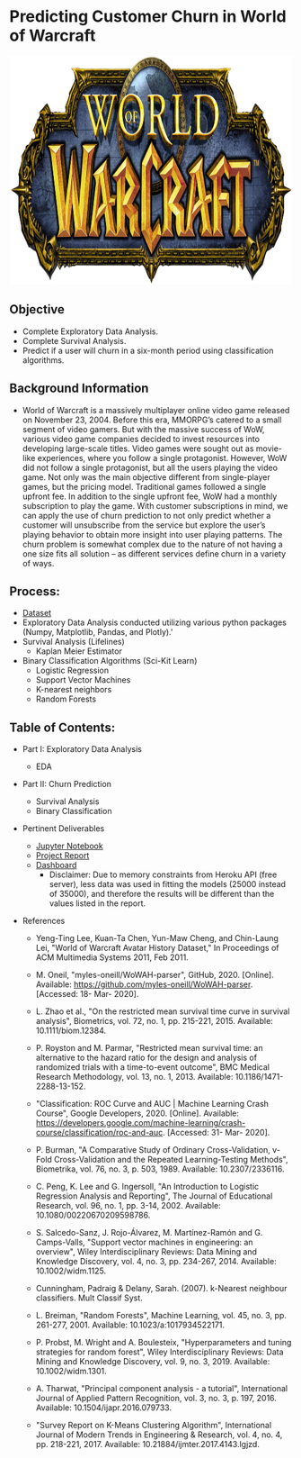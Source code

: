 # Predicting Customer Churn in World of Warcraft

<p align="center">
  <img width="600" height="406" src="assets/World_of_Warcraft_logo.jpg">
</p>



## Objective
* Complete Exploratory Data Analysis.
* Complete Survival Analysis.
* Predict if a user will churn in a six-month period using classification algorithms.

## Background Information
* World of Warcraft is a massively multiplayer online video game released on November 23, 2004. Before this era, MMORPG’s catered to a small segment of video gamers. But with the massive success of WoW, various video game companies decided to invest resources into developing large-scale titles. Video games were sought out as movie-like experiences, where you follow a single protagonist. However, WoW did not follow a single protagonist, but all the users playing the video game. Not only was the main objective different from single-player games, but the pricing model. Traditional games followed a single upfront fee. In addition to the single upfront fee, WoW had a monthly subscription to play the game. With customer subscriptions in mind, we can apply the use of churn prediction to not only predict whether a customer will unsubscribe from the service but explore the user’s playing behavior to obtain more insight into user playing patterns. The churn problem is somewhat complex due to the nature of not having a one size fits all solution – as different services define churn in a variety of ways.

## Process:
* [Dataset](https://www.kaggle.com/mylesoneill/warcraft-avatar-history)
* Exploratory Data Analysis conducted utilizing various python packages (Numpy, Matplotlib, Pandas, and Plotly).'
* Survival Analysis (Lifelines)
    * Kaplan Meier Estimator
* Binary Classification Algorithms (Sci-Kit Learn)
    * Logistic Regression
    * Support Vector Machines
    * K-nearest neighbors
    * Random Forests



## Table of Contents:
* Part I: Exploratory Data Analysis
    * EDA
* Part II: Churn Prediction
    * Survival Analysis
    * Binary Classification
* Pertinent Deliverables
	* [Jupyter Notebook](https://github.com/SulmanK/Customer-Churn-in-World-of-Warcraft/blob/master/Customer%20Churn%20in%20World%20of%20Warcraft.ipynb)
	* [Project Report](https://github.com/SulmanK/Customer-Churn-in-World-of-Warcraft/blob/master/Customer%20Churn%20in%20World%20of%20Warcraft_Report.pdf)
	* [Dashboard](https://customer-churn-in-wow-app.herokuapp.com/)
		* Disclaimer: Due to memory constraints from Heroku API (free server), less data was used in fitting the models (25000 instead of 35000), and therefore the results will be different than the values listed in the report.  
	
* References
	* Yeng-Ting Lee, Kuan-Ta Chen, Yun-Maw Cheng, and Chin-Laung Lei, "World of Warcraft Avatar History Dataset," In Proceedings of ACM Multimedia Systems 2011, Feb 2011. 
	
	* M. Oneil, "myles-oneill/WoWAH-parser", GitHub, 2020. [Online]. Available: https://github.com/myles-oneill/WoWAH-parser. [Accessed: 18- Mar- 2020]. 

	*  L. Zhao et al., "On the restricted mean survival time curve in survival analysis", Biometrics, vol. 72, no. 1, pp. 215-221, 2015. Available: 10.1111/biom.12384. 

	*  P. Royston and M. Parmar, "Restricted mean survival time: an alternative to the hazard ratio for the design and analysis of randomized trials with a time-to-event outcome", BMC Medical Research Methodology, vol. 13, no. 1, 2013. Available: 10.1186/1471-2288-13-152. 

	*  "Classification: ROC Curve and AUC |  Machine Learning Crash Course", Google Developers, 2020. [Online]. Available: https://developers.google.com/machine-learning/crash-course/classification/roc-and-auc. [Accessed: 31- Mar- 2020]. 

	* P. Burman, "A Comparative Study of Ordinary Cross-Validation, v-Fold Cross-Validation and the Repeated Learning-Testing Methods", Biometrika, vol. 76, no. 3, p. 503, 1989. Available: 10.2307/2336116. 

	* C. Peng, K. Lee and G. Ingersoll, "An Introduction to Logistic Regression Analysis and Reporting", The Journal of Educational Research, vol. 96, no. 1, pp. 3-14, 2002. Available: 10.1080/00220670209598786. 

	* S. Salcedo-Sanz, J. Rojo-Álvarez, M. Martínez-Ramón and G. Camps-Valls, "Support vector machines in engineering: an overview", Wiley Interdisciplinary Reviews: Data Mining and Knowledge Discovery, vol. 4, no. 3, pp. 234-267, 2014. Available: 10.1002/widm.1125. 

	* Cunningham, Padraig & Delany, Sarah. (2007). k-Nearest neighbour classifiers. Mult Classif Syst. 

	* L. Breiman, "Random Forests", Machine Learning, vol. 45, no. 3, pp. 261-277, 2001. Available: 10.1023/a:1017934522171. 

	* P. Probst, M. Wright and A. Boulesteix, "Hyperparameters and tuning strategies for random forest", Wiley Interdisciplinary Reviews: Data Mining and Knowledge Discovery, vol. 9, no. 3, 2019. Available: 10.1002/widm.1301. 

	* A. Tharwat, "Principal component analysis - a tutorial", International Journal of Applied Pattern Recognition, vol. 3, no. 3, p. 197, 2016. Available: 10.1504/ijapr.2016.079733. 

	* "Survey Report on K-Means Clustering Algorithm", International Journal of Modern Trends in Engineering & Research, vol. 4, no. 4, pp. 218-221, 2017. Available: 10.21884/ijmter.2017.4143.lgjzd. 

